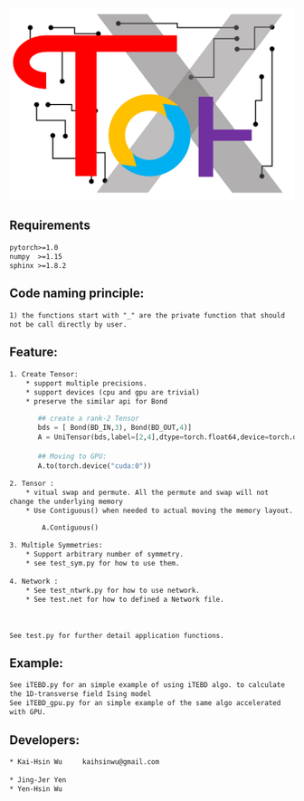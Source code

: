 ![alt text](./Tor10_icon.png)

## Requirements
    pytorch>=1.0
    numpy  >=1.15
    sphinx >=1.8.2

## Code naming principle:
    1) the functions start with "_" are the private function that should not be call directly by user.

## Feature:
        
    1. Create Tensor:
        * support multiple precisions.        
        * support devices (cpu and gpu are trivial)
        * preserve the similar api for Bond 
        
```python
       ## create a rank-2 Tensor 
       bds = [ Bond(BD_IN,3), Bond(BD_OUT,4)]
       A = UniTensor(bds,label=[2,4],dtype=torch.float64,device=torch.device("cpu"))

       ## Moving to GPU:
       A.to(torch.device("cuda:0"))
```

    2. Tensor :
        * vitual swap and permute. All the permute and swap will not change the underlying memory
        * Use Contiguous() when needed to actual moving the memory layout.

```python
        A.Contiguous()
```

    3. Multiple Symmetries:
        * Support arbitrary number of symmetry. 
        * see test_sym.py for how to use them. 
        
    4. Network :
        * See test_ntwrk.py for how to use network.
        * See test.net for how to defined a Network file.



    See test.py for further detail application functions.

## Example:

    See iTEBD.py for an simple example of using iTEBD algo. to calculate the 1D-transverse field Ising model 
    See iTEBD_gpu.py for an simple example of the same algo accelerated with GPU. 



## Developers:

    * Kai-Hsin Wu     kaihsinwu@gmail.com

    * Jing-Jer Yen 
    * Yen-Hsin Wu 
